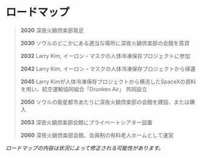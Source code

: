 # ロードマップ
>**2020** 深夜火鍋倶楽部発足
>
>**2030** ソウルのどこかにある適当な場所に深夜火鍋倶楽部の会館を賃貸
>
>**2032** Larry Kim, イーロン・マスクの人体冷凍保存プロジェクトに参加
>
>**2042** Larry Kim, イーロン・マスクの人体冷凍保存プロジェクトから帰還
>
>**2045** Larry Kimが人体冷凍保存プロジェクトから横流したSpaceXの資料を用い、航空運輸協同組合「Drunken Air」 共同設立
>
>**2050** ソウルの衛星都市あたりに深夜火鍋倶楽部の会館を建設、または購入
>
>**2053** 深夜火鍋倶楽部会館にプライベートシアター設置
>
>**2060** 深夜火鍋倶楽部会館、会員制の有料老人ホームとして運営

*ロードマップの内容は状況によって修正される可能性があります。*